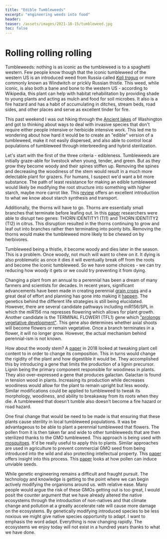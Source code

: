 ```yaml
---
title: "Edible Tumbleweeds"
excerpt: "engineering weeds into food"
header:
teaser: /assets/images/2021-10-15/tumbleweed.jpg
toc: false
---
```


# Rolling rolling rolling

Tumbleweeds: nothing is as iconic as the tumbleweed is to a spaghetti western. Few people know though that the iconic tumbleweed of the western US is an introduced weed from Russia called [*Kali tragus*](https://en.wikipedia.org/wiki/Kali_tragus) or more commonly known as Windwitch or prickly Russian thistle. This weed, while iconic, is also both a bane and bone to the western US - according to Wikipedia, this plant can help with habitat rehabilitation by providing shade to young plants and acting as mulch and food for soil microbes. It also is a fire hazard and has a habit of accumulating in ditches, stream beds, road sides, and other places and serve as excellent tinder for fire. 

This past weekend I was out hiking through the [Ancient lakes](https://www.wta.org/go-hiking/hikes/ancient-lakes) of Washington and got to thinking about ways to deal with invasive species that don't require either people intensive or herbicide intensive work. This led me to wondering about how hard it would be to create an "edible" version of a tumbleweed, make it not easily dispersed, and also able to control local populations of tumbleweed through interbreeding and hybrid sterilization.

Let's start with the first of the three criteria - edibleness. Tumbleweeds are initially graze-able for livestock when young, tender, and green. But as they grow they become woody and their spines stiffen up. Removing the spines and decreasing the woodiness of the stem would result in a much more delectable plant for grazers. For humans, I suspect we'd want a bit more substance. The path of least resistance for making an edible tumbleweed would likely be modifying the root structure into something with higher starch, maybe more carrot like. This [review](https://academic.oup.com/jxb/article/68/16/4433/4103066?login=true) offers an excellent introduction to what we know about starch synthesis and transport. 

Additionally, the thorns will have to go. Thorns are essentially small branches that terminate before leafing out. In this [paper](https://www.sciencedirect.com/science/article/pii/S0960982220307557) researchers were able to disrupt two genes: THORN IDENTITY1 (TI1) and THORN IDENTITY2 (TI2) in citrus. This disruption resulted in the thorns continuing to grow and leaf out into branches rather then terminating into pointy bits. Removing the thorns would make the tumbleweed more likely to be chewed on by herbivores. 

Tumbleweed being a thistle, it become woody and dies later in the season. This is a problem. Once woody, not much will want to chew on it. It dying is also problematic as once it dies it will eventually break off from the roots and become the iconic tumbleweed. So we have some choices - we can try reducing how woody it gets or we could try preventing it from dying. 

Changing a plant from an annual to a perennial has been a dream of many farmers and scientists for decades. In recent years, significant advancements have been made in creating perennial [grain crops](https://www.mdpi.com/2071-1050/10/7/2192) and a great deal of effort and planning has gone into making it [happen](https://www.sciencedirect.com/science/article/pii/S1360138520300534). The genetics behind the different life strategies is still being elucidated. However, there are several candidate pathways including miR156/SPL in which the miR156 rna represses flowering which allows for plant growth. Another candidate is the TERMINAL FLOWER1 (TFL1) gene which ["prolongs vegetative development"](https://www.annualreviews.org/doi/full/10.1146/annurev-ecolsys-110218-024638#_i9). This gene also determines whether axial shoots will become flowers or remain vegetative. Once a branch terminates in a flower, it will no longer grow. However, the actual mechanism behind perennial-ism is not known.

How about the woody stem? A [paper](https://link.springer.com/article/10.1186/s13068-017-1007-6) in 2018 looked at tweaking plant cell content to in order to change its composition. This in turns would change the rigidity of the plant and how digestible it would be. They accomplished this by introducing a gene that limits the production of a lignin precursor. Lignin being the primary component responsible for woodiness in plants. They also over-expressed a gene that produces galactan. Galactan is found in tension wood in plants. Increasing its production while decreases woodiness would allow for the plant to remain upright but less woody. Similar modifications could be applied to tumbleweed to tweak its morphology, woodiness, and ability to breakaway from its roots when they die. A tumbleweed that doesn't tumble also doesn't become a fire hazard or road hazard. 

One final change that would be need to be made is that ensuring that these plants cause sterility in local tumbleweed populations. It was be advantageous to be able to plant a perennial tumbleweed that flowers. The pollen from it is then taken far and wide to other tumbleweeds that are then sterilized thanks to the GMO tumbleweed. This approach is being used with [mosquitoes](https://www.cdc.gov/mosquitoes/mosquito-control/community/sit/index.html). It'd be really useful to apply this to plants. Similar approaches are used in agriculture to prevent commercial GMO seed from being introduced into the wild and also protecting intellectual property. This [paper](https://www.sciencedirect.com/science/article/pii/S1674205220301817) offers insight into this process. This [paper](https://academic.oup.com/jxb/article/71/1/116/5610755?login=true) looks at how pollen can induce unviable seeds. 

While genetic engineering remains a difficult and fraught pursuit. The technology and knowledge is getting to the point where we can begin actively modifying the organisms around us. with relative ease. Many people would argue the risk of these GMOs getting out is too great, I would posit the counter argument that we have already altered the native ecosystems through the introduction of non-natives and that climate change and pollution at a greatly accelerate rate will cause more damage on the ecosystems. By genetically modifying introduced species to be less noxious we might give native species opportunity to adapt. I want to emphasis the word adapt. Everything is now changing rapidly. The ecosystems we enjoy today will not exist in a hundred years thanks to what we have done. 


